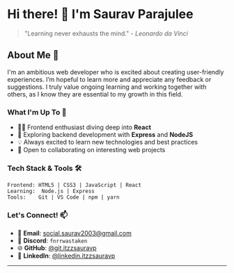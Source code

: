 # Hi there! 👋 I'm Saurav Parajulee

> "Learning never exhausts the mind." - *Leonardo da Vinci*

## About Me 💫
I'm an ambitious web developer who is excited about creating user-friendly experiences. I’m hopeful to learn more and appreciate any feedback or suggestions. I truly value ongoing learning and working together with others, as I know they are essential to my growth in this field.

### What I'm Up To 🚀
- 👨‍💻 Frontend enthusiast diving deep into **React**
- 🌱 Exploring backend development with **Express** and **NodeJS**
- 💡 Always excited to learn new technologies and best practices
- 🤝 Open to collaborating on interesting web projects

### Tech Stack & Tools 🛠
```
Frontend: HTML5 | CSS3 | JavaScript | React
Learning:  Node.js | Express
Tools:    Git | VS Code | npm | yarn
```

### Let's Connect! 📫
- 📧 **Email**: [social.saurav2003@gmail.com](mailto:social.saurav2003@gmail.com)
- 💬 **Discord**: `fnrrwastaken`
- 🌐 **GitHub**: [@git.itzzsauravp](https://github.com/itzzsauravp)
- 🔗 **LinkedIn**: [@linkedin.itzzsauravp](https://www.linkedin.com/in/itzzsauravp/)


---
